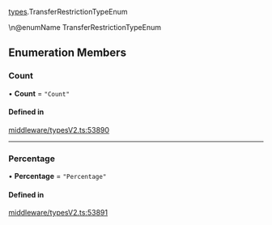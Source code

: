[types](../../Modules/Types/Types.md).TransferRestrictionTypeEnum

\n@enumName TransferRestrictionTypeEnum

## Enumeration Members

### Count

• **Count** = ``"Count"``

#### Defined in

[middleware/typesV2.ts:53890](https://github.com/PolymeshAssociation/polymesh-sdk/blob/15be87e8/src/middleware/typesV2.ts#L53890)

___

### Percentage

• **Percentage** = ``"Percentage"``

#### Defined in

[middleware/typesV2.ts:53891](https://github.com/PolymeshAssociation/polymesh-sdk/blob/15be87e8/src/middleware/typesV2.ts#L53891)
